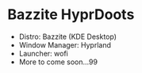 # Bazzite HyprDoots

- Distro: Bazzite (KDE Desktop)
- Window Manager: Hyprland
- Launcher: wofi
- More to come soon...99